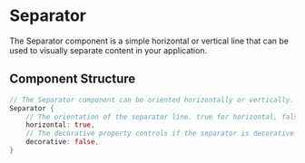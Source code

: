 # Separator

The Separator component is a simple horizontal or vertical line that can be used to visually separate content in your application.

## Component Structure

```rust
// The Separator component can be oriented horizontally or vertically.
Separator {
    // The orientation of the separator line. true for horizontal, false for vertical.
    horizontal: true,
    // The decorative property controls if the separator is decorative and should not be visible to screen readers.
    decorative: false,
}
```
